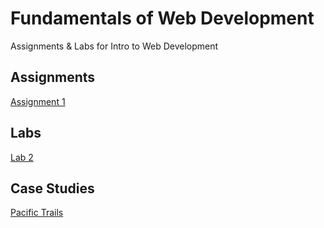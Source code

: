 # Fundamentals of Web Development
Assignments &amp; Labs for Intro to Web Development

## Assignments

[Assignment 1](ericgroh.github.io/fwd/asn1/asn1.html)

## Labs

[Lab 2](ericgroh.github.io/fwd/lab2/lab2.html)

## Case Studies

[Pacific Trails](ericgroh.github.io/fwd/pacific/index.html)

